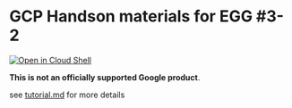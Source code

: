 # GCP Handson materials for EGG #3-2

[![Open in Cloud Shell](https://gstatic.com/cloudssh/images/open-btn.png)](https://ssh.cloud.google.com/cloudshell/open?cloudshell_git_repo=https://github.com/GoogleCloudPlatform/gcp-getting-started-lab-jp&cloudshell_working_dir=gaming/egg3-2&cloudshell_tutorial=tutorial.md)

**This is not an officially supported Google product**.

see [tutorial.md](tutorial.md) for more details